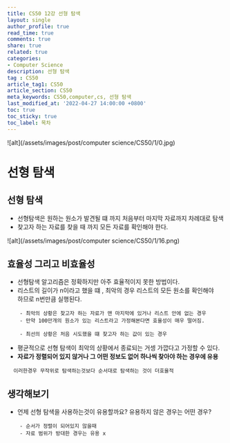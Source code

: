 ```yaml
---
title: CS50 12강 선형 탐색
layout: single
author_profile: true
read_time: true
comments: true
share: true
related: true
categories:
- Computer Science
description: 선형 탐색
tag : CS50
article_tag1: CS50
article_section: CS50
meta_keywords: CS50,computer,cs, 선형 탐색
last_modified_at: '2022-04-27 14:00:00 +0800'
toc: true
toc_sticky: true
toc_label: 목차
---
```


![alt](/assets/images/post/computer science/CS50/1/0.jpg)

선형 탐색
==========

## 선형 탐색

* 선형탐색은 원하는 원소가 발견될 떄 까지 처음부터 마지막 자료까지 차례대로 탐색
* 찾고자 하는 자료를 찾을 때 까지 모든 자료를 확인해야 한다.

![alt](/assets/images/post/computer science/CS50/1/16.png)

## 효율성 그리고 비효율성

* 선형탐색 알고리즘은 정확하지만 아주 효율적이지 못한 방법이다.
* 리스트의 길이가 n이라고 했을 떄 , 최악의 경우 리스트의 모든 원소를 확인해야  
  하므로 n번만큼 실행된다.

```
    - 최악의 상황은 찾고자 하는 자료가 맨 마지막에 있거나 리스트 안에 없는 경우
    - 만약 100만개의 원소가 있는 리스트라고 가정해본다면 효율성이 매우 떨어짐.

    - 최선의 상황은 처음 시도했을 떄 찾고자 하는 값이 있는 경우
```

* 평균적으로 선형 탐색이 최악의 상황에서 종료되는 거셍 가깝다고 가정할 수 있다.
* **자료가 정렬되어 있지 않거나 그 어떤 정보도 없어 하나씩 찾아야 하는 경우에 유용**

```
  이러한경우 무작위로 탐색하는것보다 순서대로 탐색하는 것이 더효율적
```

## 생각해보기

* 언제 선형 탐색을 사용하는것이 유용할까요? 유용하지 않은 경우는 어떤 경우?

```
    - 순서가 정렬이 되어있지 않을때
    - 자료 범위가 방대한 경우는 유용 x
```
